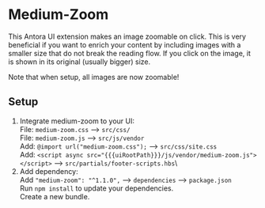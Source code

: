# Medium-Zoom

This Antora UI extension makes an image zoomable on click. This is very beneficial if you want to enrich your content by including images with a smaller size that do not break the reading flow. If you click on the image, it is shown in its original (usually bigger) size.

Note that when setup, all images are now zoomable!

## Setup

1. Integrate medium-zoom to your UI:\
File: `medium-zoom.css` --> `src/css/`\
File: `medium-zoom.js` --> `src/js/vendor`\
Add: `@import url("medium-zoom.css");` --> `src/css/site.css`\
Add: `<script async src="{{{uiRootPath}}}/js/vendor/medium-zoom.js"></script>` --> `src/partials/footer-scripts.hbs`\
2. Add dependency:\
Add `"medium-zoom": "^1.1.0",` --> `dependencies` --> `package.json`\
Run `npm install` to update your dependencies.\
Create a new bundle.
